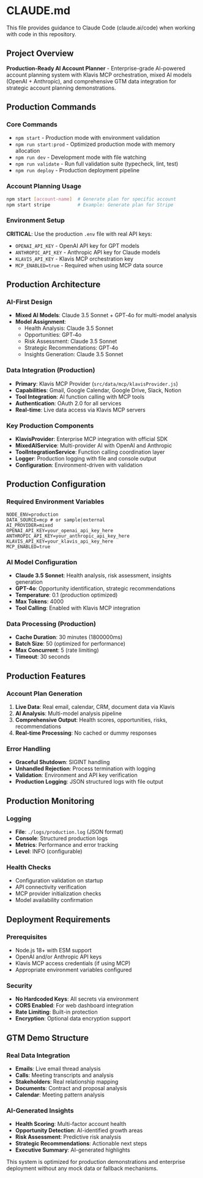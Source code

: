 # CLAUDE.md

This file provides guidance to Claude Code (claude.ai/code) when working with code in this repository.

## Project Overview

**Production-Ready AI Account Planner** - Enterprise-grade AI-powered account planning system with Klavis MCP orchestration, mixed AI models (OpenAI + Anthropic), and comprehensive GTM data integration for strategic account planning demonstrations.

## Production Commands

### Core Commands
- `npm start` - Production mode with environment validation
- `npm run start:prod` - Optimized production mode with memory allocation
- `npm run dev` - Development mode with file watching
- `npm run validate` - Run full validation suite (typecheck, lint, test)
- `npm run deploy` - Production deployment pipeline

### Account Planning Usage
```bash
npm start [account-name]  # Generate plan for specific account
npm start stripe          # Example: Generate plan for Stripe
```

### Environment Setup
**CRITICAL**: Use the production `.env` file with real API keys:
- `OPENAI_API_KEY` - OpenAI API key for GPT models
- `ANTHROPIC_API_KEY` - Anthropic API key for Claude models
- `KLAVIS_API_KEY` - Klavis MCP orchestration key
- `MCP_ENABLED=true` - Required when using MCP data source

## Production Architecture

### AI-First Design
- **Mixed AI Models**: Claude 3.5 Sonnet + GPT‑4o for multi-model analysis
- **Model Assignment**:
  - Health Analysis: Claude 3.5 Sonnet
  - Opportunities: GPT‑4o
  - Risk Assessment: Claude 3.5 Sonnet
  - Strategic Recommendations: GPT‑4o
  - Insights Generation: Claude 3.5 Sonnet

### Data Integration (Production)
- **Primary**: Klavis MCP Provider (`src/data/mcp/klavisProvider.js`)
- **Capabilities**: Gmail, Google Calendar, Google Drive, Slack, Notion
- **Tool Integration**: AI function calling with MCP tools
- **Authentication**: OAuth 2.0 for all services
- **Real-time**: Live data access via Klavis MCP servers

### Key Production Components
- **KlavisProvider**: Enterprise MCP integration with official SDK
- **MixedAIService**: Multi-provider AI with OpenAI and Anthropic
- **ToolIntegrationService**: Function calling coordination layer
- **Logger**: Production logging with file and console output
- **Configuration**: Environment-driven with validation

## Production Configuration

### Required Environment Variables
```env
NODE_ENV=production
DATA_SOURCE=mcp # or sample|external
AI_PROVIDER=mixed
OPENAI_API_KEY=your_openai_api_key_here
ANTHROPIC_API_KEY=your_anthropic_api_key_here
KLAVIS_API_KEY=your_klavis_api_key_here
MCP_ENABLED=true
```

### AI Model Configuration
- **Claude 3.5 Sonnet**: Health analysis, risk assessment, insights generation
- **GPT-4o**: Opportunity identification, strategic recommendations
- **Temperature**: 0.1 (production optimized)
- **Max Tokens**: 4000
- **Tool Calling**: Enabled with Klavis MCP integration

### Data Processing (Production)
- **Cache Duration**: 30 minutes (1800000ms)
- **Batch Size**: 50 (optimized for performance)
- **Max Concurrent**: 5 (rate limiting)
- **Timeout**: 30 seconds

## Production Features

### Account Plan Generation
1. **Live Data**: Real email, calendar, CRM, document data via Klavis
2. **AI Analysis**: Multi-model analysis pipeline
3. **Comprehensive Output**: Health scores, opportunities, risks, recommendations
4. **Real-time Processing**: No cached or dummy responses

### Error Handling
- **Graceful Shutdown**: SIGINT handling
- **Unhandled Rejection**: Process termination with logging
- **Validation**: Environment and API key verification
- **Production Logging**: JSON structured logs with file output

## Production Monitoring

### Logging
- **File**: `./logs/production.log` (JSON format)
- **Console**: Structured production logs
- **Metrics**: Performance and error tracking
- **Level**: INFO (configurable)

### Health Checks
- Configuration validation on startup
- API connectivity verification  
- MCP provider initialization checks
- Model availability confirmation

## Deployment Requirements

### Prerequisites
- Node.js 18+ with ESM support
- OpenAI and/or Anthropic API keys
- Klavis MCP access credentials (if using MCP)
- Appropriate environment variables configured

### Security
- **No Hardcoded Keys**: All secrets via environment
- **CORS Enabled**: For web dashboard integration
- **Rate Limiting**: Built-in protection
- **Encryption**: Optional data encryption support

## GTM Demo Structure

### Real Data Integration
- **Emails**: Live email thread analysis
- **Calls**: Meeting transcripts and analysis  
- **Stakeholders**: Real relationship mapping
- **Documents**: Contract and proposal analysis
- **Calendar**: Meeting pattern analysis

### AI-Generated Insights
- **Health Scoring**: Multi-factor account health
- **Opportunity Detection**: AI-identified growth areas
- **Risk Assessment**: Predictive risk analysis
- **Strategic Recommendations**: Actionable next steps
- **Executive Summary**: AI-generated highlights

This system is optimized for production demonstrations and enterprise deployment without any mock data or fallback mechanisms.
